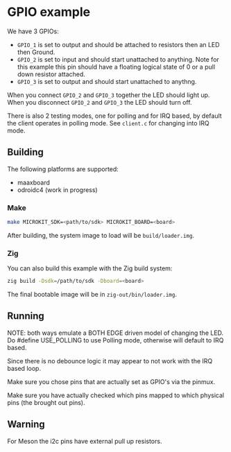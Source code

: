 <!--
    Copyright 2024, UNSW

    SPDX-License-Identifier: BSD-2-Clause
-->

# GPIO example

We have 3 GPIOs:
- `GPIO_1` is set to output and should be attached to resistors then an LED then Ground.
- `GPIO_2` is set to input and should start unattached to anything. Note for this example
  this pin should have a floating logical state of 0 or a pull down resistor attached.
- `GPIO_3` is set to output and should start unattached to anythng.

When you connect `GPIO_2` and `GPIO_3` together the LED should light up.
When you disconnect `GPIO_2` and `GPIO_3` the LED should turn off.

There is also 2 testing modes, one for polling and for IRQ based, by default the client
operates in polling mode. See `client.c` for changing into IRQ mode.

## Building

The following platforms are supported:
* maaxboard
* odroidc4 (work in progress)

### Make

```sh
make MICROKIT_SDK=<path/to/sdk> MICROKIT_BOARD=<board>
```

After building, the system image to load will be `build/loader.img`.

### Zig

You can also build this example with the Zig build system:
```sh
zig build -Dsdk=/path/to/sdk -Dboard=<board>
```

The final bootable image will be in `zig-out/bin/loader.img`.

## Running

NOTE: both ways emulate a BOTH EDGE driven model of changing the LED.
Do #define USE_POLLING to use Polling mode, otherwise will default to IRQ based.

Since there is no debounce logic it may appear to not work with the IRQ based loop.

Make sure you chose pins that are actually set as GPIO's via the pinmux.

Make sure you have actually checked which pins mapped to which physical pins (the brought out pins).

## Warning
For Meson the i2c pins have external pull up resistors.
